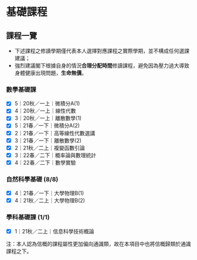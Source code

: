 # 基礎課程



## 課程一覽

* 下述課程之修讀學期僅代表本人選擇對應課程之實際學期，並不構成任何選課建議；
* 強烈建議閣下根據自身的情況**合理分配時間**修讀課程，避免因為壓力過大導致身體健康出現問題，**生命無價**。

### 數學基礎課

- [x] 5｜20秋／一上｜微積分A(1)
- [x] 4｜20秋／一上｜線性代數
- [x] 3｜20秋／一上｜離散數學(1)
- [x] 5｜21春／一下｜微積分A(2)
- [x] 2｜21春／一下｜高等線性代數選講
- [x] 3｜21春／一下｜離散數學(2)
- [x] 2｜21秋／二上｜複變函數引論
- [x] 3｜22春／二下｜概率論與數理統計
- [x] 4｜22春／二下｜數學實驗

### 自然科學基礎 (8/8)

- [x] 4｜21春／一下｜大學物理B(1)
- [x] 4｜21秋／二上｜大學物理B(2)

### 學科基礎課 (1/1)

- [x] 1｜21秋／二上｜信息科學技術概論

注：本人認為信概的課程屬性更加偏向通識類，故在本項目中也將信概歸類於通識課程之下。